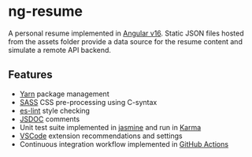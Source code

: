 # ng-resume

A personal resume implemented in [Angular v16](https://angular.io/). Static JSON files hosted from the assets folder provide a data source for the resume content and simulate a remote API backend.

## Features

* [Yarn](https://yarnpkg.com) package management
* [SASS](https://sass-lang.com) CSS pre-processing using C-syntax
* [es-lint](https://eslint.org) style checking
* [JSDOC](https://jsdoc.app) comments
* Unit test suite implemented in [jasmine](https://jasmine.github.io/) and run in [Karma](https://karma-runner.github.io/latest/index.html)
* [VSCode](https://code.visualstudio.com) extension recommendations and settings
* Continuous integration workflow implemented in [GitHub Actions](https://github.com/features/actions)
